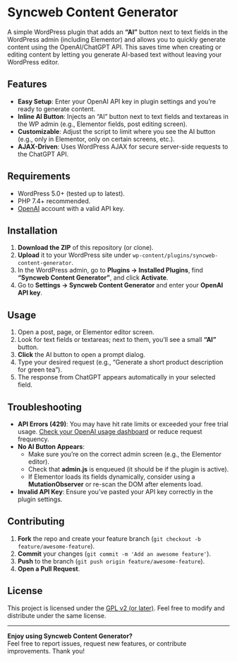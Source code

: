 # Syncweb Content Generator

A simple WordPress plugin that adds an **“AI”** button next to text fields in the WordPress admin (including Elementor) and allows you to quickly generate content using the OpenAI/ChatGPT API. This saves time when creating or editing content by letting you generate AI-based text without leaving your WordPress editor.

## Features

- **Easy Setup**: Enter your OpenAI API key in plugin settings and you’re ready to generate content.
- **Inline AI Button**: Injects an “AI” button next to text fields and textareas in the WP admin (e.g., Elementor fields, post editing screen).
- **Customizable**: Adjust the script to limit where you see the AI button (e.g., only in Elementor, only on certain screens, etc.).
- **AJAX-Driven**: Uses WordPress AJAX for secure server-side requests to the ChatGPT API.

## Requirements

- WordPress 5.0+ (tested up to latest).
- PHP 7.4+ recommended.
- [OpenAI](https://platform.openai.com/) account with a valid API key.

## Installation

1. **Download the ZIP** of this repository (or clone).
2. **Upload** it to your WordPress site under `wp-content/plugins/syncweb-content-generator`.
3. In the WordPress admin, go to **Plugins -> Installed Plugins**, find **“Syncweb Content Generator”**, and click **Activate**.
4. Go to **Settings -> Syncweb Content Generator** and enter your **OpenAI API key**.

## Usage

1. Open a post, page, or Elementor editor screen.
2. Look for text fields or textareas; next to them, you’ll see a small **“AI”** button.
3. **Click** the AI button to open a prompt dialog.
4. Type your desired request (e.g., “Generate a short product description for green tea”).
5. The response from ChatGPT appears automatically in your selected field.

## Troubleshooting

- **API Errors (429)**: You may have hit rate limits or exceeded your free trial usage. [Check your OpenAI usage dashboard](https://platform.openai.com/account/usage) or reduce request frequency.
- **No AI Button Appears**:  
  - Make sure you’re on the correct admin screen (e.g., the Elementor editor).  
  - Check that **admin.js** is enqueued (it should be if the plugin is active).  
  - If Elementor loads its fields dynamically, consider using a **MutationObserver** or re-scan the DOM after elements load.
- **Invalid API Key**: Ensure you’ve pasted your API key correctly in the plugin settings.

## Contributing

1. **Fork** the repo and create your feature branch (`git checkout -b feature/awesome-feature`).
2. **Commit** your changes (`git commit -m 'Add an awesome feature'`).
3. **Push** to the branch (`git push origin feature/awesome-feature`).
4. **Open a Pull Request**.

## License

This project is licensed under the [GPL v2 (or later)](https://www.gnu.org/licenses/gpl-2.0.html). Feel free to modify and distribute under the same license.

---

**Enjoy using Syncweb Content Generator?**  
Feel free to report issues, request new features, or contribute improvements. Thank you!
